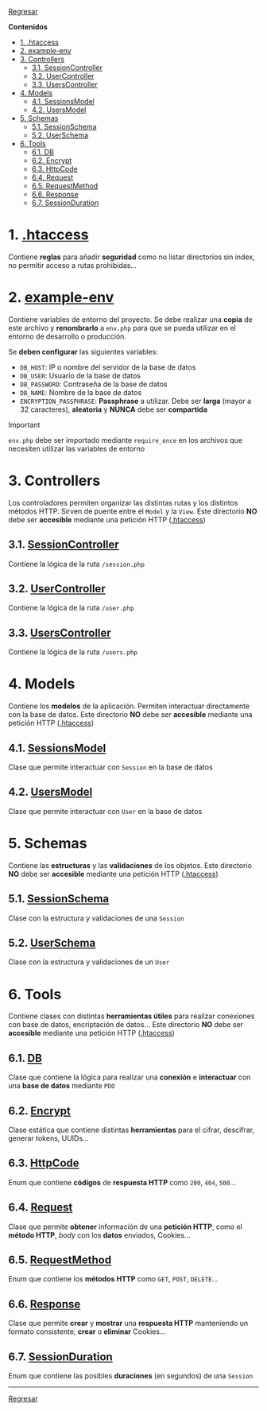 [.htaccess]: ./.htaccess
[example-env]: ./example-env.php

[SessionController]: ./controllers/Session.php
[UserController]: ./controllers/User.php
[UsersController]: ./controllers/Users.php

[SessionsModel]: ./models/Sessions.php
[UsersModel]: ./models/Users.php

[SessionSchema]: ./schemas/Session.php
[UserSchema]: ./schemas/User.php

[DB]: ./tools/DB.php
[Encrypt]: ./tools/Encrypt.php
[HttpCode]: ./tools/HttpCode.php
[Request]: ./tools/Request.php
[RequestMethod]: ./tools/RequestMethod.php
[Response]: ./tools/Response.php
[SessionDuration]: ./tools/SessionDuration.php

[Regresar](./README.md)

**Contenidos**

- [1. .htaccess](#1-htaccess)
- [2. example-env](#2-example-env)
- [3. Controllers](#3-controllers)
    - [3.1. SessionController](#31-sessioncontroller)
    - [3.2. UserController](#32-usercontroller)
    - [3.3. UsersController](#33-userscontroller)
- [4. Models](#4-models)
    - [4.1. SessionsModel](#41-sessionsmodel)
    - [4.2. UsersModel](#42-usersmodel)
- [5. Schemas](#5-schemas)
    - [5.1. SessionSchema](#51-sessionschema)
    - [5.2. UserSchema](#52-userschema)
- [6. Tools](#6-tools)
    - [6.1. DB](#61-db)
    - [6.2. Encrypt](#62-encrypt)
    - [6.3. HttpCode](#63-httpcode)
    - [6.4. Request](#64-request)
    - [6.5. RequestMethod](#65-requestmethod)
    - [6.6. Response](#66-response)
    - [6.7. SessionDuration](#67-sessionduration)


# 1. [.htaccess]
Contiene **reglas** para añadir **seguridad** como no listar directorios sin index, no permitir acceso a rutas prohibidas...


# 2. [example-env]
Contiene variables de entorno del proyecto. Se debe realizar una **copia** de este archivo y **renombrarlo** a `env.php` para que se pueda utilizar en el entorno de desarrollo o producción.

Se **deben configurar** las siguientes variables:

- `DB_HOST`: IP o nombre del servidor de la base de datos
- `DB_USER`: Usuario de la base de datos
- `DB_PASSWORD`: Contraseña de la base de datos
- `DB_NAME`: Nombre de la base de datos
- `ENCRYPTION_PASSPHRASE`: **Passphrase** a utilizar. Debe ser **larga** (mayor a 32 caracteres), **aleatoria** y **NUNCA** debe ser **compartida**

> [!IMPORTANT]
> `env.php` debe ser importado mediante `require_once` en los archivos que necesiten utilizar las variables de entorno


# 3. Controllers
Los controladores permiten organizar las distintas rutas y los distintos métodos HTTP. Sirven de puente entre el `Model` y la `View`. Este directorio **NO** debe ser **accesible** mediante una petición HTTP ([.htaccess])


## 3.1. [SessionController]
Contiene la lógica de la ruta `/session.php`


## 3.2. [UserController]
Contiene la lógica de la ruta `/user.php`


## 3.3. [UsersController]
Contiene la lógica de la ruta `/users.php`


# 4. Models
Contiene los **modelos** de la aplicación. Permiten interactuar directamente con la base de datos. Este directorio **NO** debe ser **accesible** mediante una petición HTTP ([.htaccess])


## 4.1. [SessionsModel]
Clase que permite interactuar con `Session` en la base de datos


## 4.2. [UsersModel]
Clase que permite interactuar con `User` en la base de datos


# 5. Schemas
Contiene las **estructuras** y las **validaciones** de los objetos. Este directorio **NO** debe ser **accesible** mediante una petición HTTP ([.htaccess])


## 5.1. [SessionSchema]
Clase con la estructura y validaciones de una `Session`


## 5.2. [UserSchema]
Clase con la estructura y validaciones de un `User`


# 6. Tools
Contiene clases con distintas **herramientas útiles** para realizar conexiones con base de datos, encriptación de datos... Este directorio **NO** debe ser **accesible** mediante una petición HTTP ([.htaccess])


## 6.1. [DB]
Clase que contiene la lógica para realizar una **conexión** e **interactuar** con una **base de datos** mediante `PDO`


## 6.2. [Encrypt]
Clase estática que contiene distintas **herramientas** para el cifrar, descifrar, generar tokens, UUIDs...


## 6.3. [HttpCode]
Enum que contiene **códigos** de **respuesta HTTP** como `200`, `404`, `500`...


## 6.4. [Request]
Clase que permite **obtener** información de una **petición HTTP**, como el **método HTTP**, *body* con los **datos** enviados, Cookies...


## 6.5. [RequestMethod]
Enum que contiene los **métodos HTTP** como `GET`, `POST`, `DELETE`...


## 6.6. [Response]
Clase que permite **crear** y **mostrar** una **respuesta HTTP** manteniendo un formato consistente, **crear** o **eliminar** Cookies...


## 6.7. [SessionDuration]
Enum que contiene las posibles **duraciones** (en segundos) de una `Session`


---

[Regresar](./README.md)
